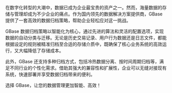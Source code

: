 在数字化转型的大潮中，数据已成为企业最宝贵的资产之一。然而，海量数据的存储与管理却成为不少企业的痛点。作为国内领先的数据解决方案提供商，GBase 提供了一套高效的数据归档策略，帮助企业轻松应对这一挑战。

GBase 数据归档策略以智能化为核心，通过先进的算法和灵活的配置选项，实现数据的自动分类与迁移。无论是历史交易记录、用户行为数据还是日志文件，都能根据设定的规则被精准归档至合适的存储介质中，既确保了核心业务系统的高效运行，又大幅降低了存储成本。

此外，GBase 还支持多种归档方式，包括冷热数据分离、按时间周期归档等，满足不同行业的个性化需求。借助其强大的兼容性和扩展性，企业可以无缝对接现有系统，快速部署并享受数据归档带来的便利。

选择 GBase，让您的数据管理更加智能、高效！